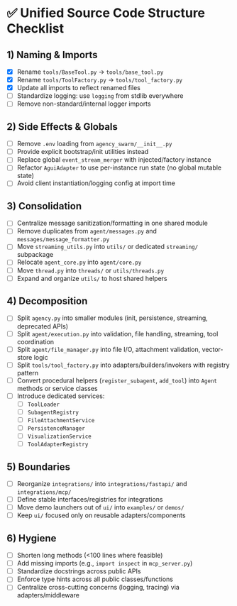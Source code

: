 # ✅ Unified Source Code Structure Checklist

## 1) Naming & Imports
- [x] Rename `tools/BaseTool.py` → `tools/base_tool.py`
- [x] Rename `tools/ToolFactory.py` → `tools/tool_factory.py`
- [x] Update all imports to reflect renamed files
- [ ] Standardize logging: use `logging` from stdlib everywhere
- [ ] Remove non-standard/internal logger imports

## 2) Side Effects & Globals
- [ ] Remove `.env` loading from `agency_swarm/__init__.py`
- [ ] Provide explicit bootstrap/init utilities instead
- [ ] Replace global `event_stream_merger` with injected/factory instance
- [ ] Refactor `AguiAdapter` to use per-instance run state (no global mutable state)
- [ ] Avoid client instantiation/logging config at import time

## 3) Consolidation
- [ ] Centralize message sanitization/formatting in one shared module
- [ ] Remove duplicates from `agent/messages.py` and `messages/message_formatter.py`
- [ ] Move `streaming_utils.py` into `utils/` or dedicated `streaming/` subpackage
- [ ] Relocate `agent_core.py` into `agent/core.py`
- [ ] Move `thread.py` into `threads/` or `utils/threads.py`
- [ ] Expand and organize `utils/` to host shared helpers

## 4) Decomposition
- [ ] Split `agency.py` into smaller modules (init, persistence, streaming, deprecated APIs)
- [ ] Split `agent/execution.py` into validation, file handling, streaming, tool coordination
- [ ] Split `agent/file_manager.py` into file I/O, attachment validation, vector-store logic
- [ ] Split `tools/tool_factory.py` into adapters/builders/invokers with registry pattern
- [ ] Convert procedural helpers (`register_subagent`, `add_tool`) into `Agent` methods or service classes
- [ ] Introduce dedicated services:
  - [ ] `ToolLoader`
  - [ ] `SubagentRegistry`
  - [ ] `FileAttachmentService`
  - [ ] `PersistenceManager`
  - [ ] `VisualizationService`
  - [ ] `ToolAdapterRegistry`

## 5) Boundaries
- [ ] Reorganize `integrations/` into `integrations/fastapi/` and `integrations/mcp/`
- [ ] Define stable interfaces/registries for integrations
- [ ] Move demo launchers out of `ui/` into `examples/` or `demos/`
- [ ] Keep `ui/` focused only on reusable adapters/components

## 6) Hygiene
- [ ] Shorten long methods (<100 lines where feasible)
- [ ] Add missing imports (e.g., `import inspect` in `mcp_server.py`)
- [ ] Standardize docstrings across public APIs
- [ ] Enforce type hints across all public classes/functions
- [ ] Centralize cross-cutting concerns (logging, tracing) via adapters/middleware
